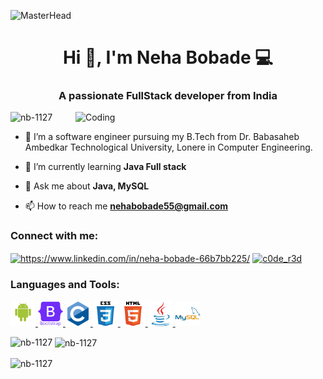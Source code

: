 ![MasterHead](https://c4.wallpaperflare.com/wallpaper/819/277/100/ai-art-illustration-streaming-purple-hd-wallpaper-preview.jpg)
<h1 align="center">Hi 👋, I'm Neha Bobade 💻</h1>
<h3 align="center">A passionate FullStack developer from India</h3>
<img align="right" alt="Coding" width="400" src="https://media.tenor.com/S59bPkT0pqcAAAAC/programming.gif">

<p align="left"> <img src="https://komarev.com/ghpvc/?username=nb-1127&label=Profile%20views&color=0e75b6&style=flat" alt="nb-1127" /> </p>

- 🔭 I’m a software engineer pursuing my B.Tech from Dr. Babasaheb Ambedkar Technological University, Lonere in Computer Engineering.

- 🌱 I’m currently learning **Java Full stack**

- 💬 Ask me about **Java, MySQL**

- 📫 How to reach me **nehabobade55@gmail.com**

<h3 align="left">Connect with me:</h3>
<p align="left">
<a href="https://linkedin.com/in/https://www.linkedin.com/in/neha-bobade-66b7bb225/" target="blank"><img align="center" src="https://raw.githubusercontent.com/rahuldkjain/github-profile-readme-generator/master/src/images/icons/Social/linked-in-alt.svg" alt="https://www.linkedin.com/in/neha-bobade-66b7bb225/" height="30" width="40" /></a>
<a href="https://www.hackerrank.com/profile/nehabobade55" target="blank"><img align="center" src="https://raw.githubusercontent.com/rahuldkjain/github-profile-readme-generator/master/src/images/icons/Social/hackerrank.svg" alt="c0de_r3d" height="30" width="40" /></a>
</p>

<h3 align="left">Languages and Tools:</h3>
<p align="left"> <a href="https://developer.android.com" target="_blank" rel="noreferrer"> <img src="https://raw.githubusercontent.com/devicons/devicon/master/icons/android/android-original-wordmark.svg" alt="android" width="40" height="40"/> </a> <a href="https://getbootstrap.com" target="_blank" rel="noreferrer"> <img src="https://raw.githubusercontent.com/devicons/devicon/master/icons/bootstrap/bootstrap-plain-wordmark.svg" alt="bootstrap" width="40" height="40"/> </a> <a href="https://www.cprogramming.com/" target="_blank" rel="noreferrer"> <img src="https://raw.githubusercontent.com/devicons/devicon/master/icons/c/c-original.svg" alt="c" width="40" height="40"/> </a> <a href="https://www.w3schools.com/css/" target="_blank" rel="noreferrer"> <img src="https://raw.githubusercontent.com/devicons/devicon/master/icons/css3/css3-original-wordmark.svg" alt="css3" width="40" height="40"/> </a> <a href="https://www.w3.org/html/" target="_blank" rel="noreferrer"> <img src="https://raw.githubusercontent.com/devicons/devicon/master/icons/html5/html5-original-wordmark.svg" alt="html5" width="40" height="40"/> </a> <a href="https://www.java.com" target="_blank" rel="noreferrer"> <img src="https://raw.githubusercontent.com/devicons/devicon/master/icons/java/java-original.svg" alt="java" width="40" height="40"/> </a> <a href="https://www.mysql.com/" target="_blank" rel="noreferrer"> <img src="https://raw.githubusercontent.com/devicons/devicon/master/icons/mysql/mysql-original-wordmark.svg" alt="mysql" width="40" height="40"/> </a> </p>



<p><img align="left" src="https://github-readme-stats.vercel.app/api/top-langs?username=nb-1127&show_icons=true&locale=en&layout=compact" alt="nb-1127" /></p>
<p>&nbsp;<img align="center" src="https://github-readme-stats.vercel.app/api?username=nb-1127&show_icons=true&locale=en" alt="nb-1127" /></p>
<p><img align="center" src="https://github-readme-streak-stats.herokuapp.com/?user=nb-1127&" alt="nb-1127" /></p>
